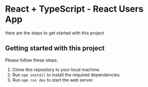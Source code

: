 # React + TypeScript - React Users App

Here are the steps to get started with this project

## Getting started with this project

Please follow these steps:

1. Clone this repository to your local machine.
2. Run `npm install` to install the required dependencies.
3. Run `npm run dev` to start the web server.

